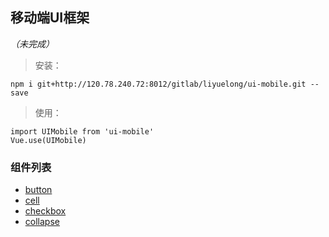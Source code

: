 ## 移动端UI框架 
*（未完成）*

> 安装：
```
npm i git+http://120.78.240.72:8012/gitlab/liyuelong/ui-mobile.git --save
```

> 使用：
```
import UIMobile from 'ui-mobile'
Vue.use(UIMobile)
```

### 组件列表
- [button](./doc/button.md)
- [cell](./doc/cell.md)
- [checkbox](./doc/checkbox.md)
- [collapse](./doc/collapse.md)
